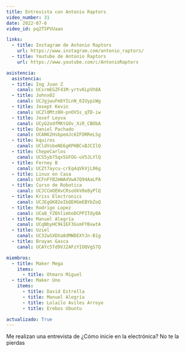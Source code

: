 ```yaml
---
title: Entrevista con Antonio Raptors
video_number: 31
date: 2022-07-6
video_id: pq2T5PVUaao

links:
  - title: Instagram de Antonio Raptors
    url: https://www.instagram.com/antonio_raptors/
  - title: Youtube de Antonio Raptors
    url: https://www.youtube.com/c/AntonioRaptors

asistencia:
  asistencia:
  - title: Ing Juan Z
    canal: UCsrmEGZF41M-yrtv6LpVh8A
  - title: Johnx02
    canal: UCJgjwuFmbYILnN_6IUypiWg
  - title: Josept Kevin
    canal: UCZl0Mtz8H-pnOVSs_qTD-iw
  - title: Josef Leyva
    canal: UCyG2odfMKtGOv_XiR_CBObA
  - title: Daniel Pachado
    canal: UCAN62HsbpemJc6IFORReLSg
  - title: kquiros
    canal: UCldVsbeNE6gKPHBCxBJCIlQ
  - title: ChepeCarlos
    canal: UCS5yb75qx5GFOG-uV5JLYlQ
  - title: Ferney B
    canal: UCZt7aycu-crEq4qVkVjL06g
  - title: Linux en Casa
    canal: UCFnFYB2mWAdVwA7Q94AaLPA
  - title: Curso de Robotica
    canal: UCJCCmOEHvCRsoUkV0e8yPlQ
  - title: Kriss Electronics
    canal: UCJEgGK82eIbQEHGmEBYbZoQ
  - title: Rodrigo Lopez
    canal: UCa8_YZ6hlimhoDCPPITdy0A
  - title: Manuel Alegría
    canal: UCqNbyHC9k1EF3GsmFYBvwtA
  - title: Uziel
    canal: UC32wSXDXa8dMWDEXYJn-B1g
  - title: Brayan Gasca
    canal: UCAYc5Td9VJ2AFzYIOQVgS7Q

miembros:
  - title: Maker Mega
    items:
      - title: Otmaro Miguel
  - title: Maker Uno
    items:
      - title: David Estrella
      - title: Manuel Alegría
      - title: Lolailo Aviles Arroyo
      - title: Erebos Ubuntu

actualizado: True
---
```


Me realizan una entrevista de ¿Cómo inicie en la electrónica? No te la pierdas

